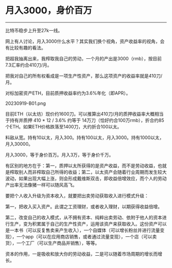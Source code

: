 # 月入3000，身价百万

---

比特币稳步上升至27k一线。

网上有人讨论，月入3000什么水平？其实我们换个视角，资产收益率的视角，会有比较有趣的看法。

把超我抽离出来，我榨取我自己的劳动，一个月的产出是3000（rmb），按目前7.3汇率约合410刀/月。

把我对自己的所有权看成是一项生产性资产，那么这项资产的收益率就是410刀/月。

对标加密资产ETH，目前质押收益率约为3.6%年化（即APR）。

20230919-B01.png

目前ETH（以太坊）现价约1600刀。可以推算出410刀/月的质押收益率大概相当于持有并质押 410 * 12 / 3.6% 约等于 14万刀（恰好约合100万rmb），折合约85个ETH。如果ETH价格跌落至1400刀，大约折合100以太。

料敌从宽。持有10以太，月入300。持有100以太，月入3000。持有1000以太，月入30000。

月入3000，等于身价百万。月入3万，等于身价千万。

有区别的地方在于：第一，质押以太所获得的是资产收益，而不是劳动收益，也就是榨取别人而非榨取自己所得的收益；第二，以太资产会随着行业周期而发生较大波动，如果出现大幅上涨，则会形成戴维斯双击，即收益倍增效应，而个人的劳动产出率无法像猪一样可以随风高飞。

要把个人收入升级为资本收入，就要把出卖劳动获取收入进行模式升级：

第一，把收入买入资产。此谓之工资理财，或者收入理财，以期获得收益倍增。

第二，改变自己的收入模式，从不拥有资本、纯粹出卖劳动、依附于他人的资本进行生产，变为积累属于自己的生产性资产，运用该资产来获取收入。这份资产可以是一本书（可以反复售卖来产生收入），一个自媒体（可以增长粉丝并进行流量变现），一个app（可以在应用商店销售，或者通过流量变现），一个店（可以卖货），一个工厂（可以生产商品并销售），等等。

资本的作用，一是吸收和放大你的劳动收益，二是可以随着市场周期的增长而增长。



